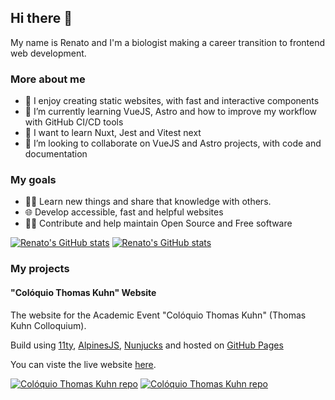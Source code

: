 ## Hi there 👋

My name is Renato and I'm a biologist making a career transition to frontend web development.

### More about me

- 🔭 I enjoy creating static websites, with fast and interactive components
- 🌱 I’m currently learning VueJS, Astro and how to improve my workflow with GitHub CI/CD tools
- 📌 I want to learn Nuxt, Jest and Vitest next
- 👯 I’m looking to collaborate on VueJS and Astro projects, with code and documentation

### My goals

- 👨‍🎓 Learn new things and share that knowledge with others.
- 🌐 Develop accessible, fast and helpful websites
- 👨‍💻 Contribute and help maintain Open Source and Free software

[![Renato's GitHub stats](https://github-readme-stats.vercel.app/api?username=ralacerda&hide=stars&show_icons=true&theme=dark#gh-dark-mode-only)](https://github.com/anuraghazra/github-readme-stats#gh-dark-mode-only)
[![Renato's GitHub stats](https://github-readme-stats.vercel.app/api?username=ralacerda&hide=stars&show_icons=true&theme=default#gh-light-mode-only)](https://github.com/anuraghazra/github-readme-stats#gh-light-mode-only)

### My projects

#### "Colóquio Thomas Kuhn" Website

The website for the Academic Event "Colóquio Thomas Kuhn" (Thomas Kuhn Colloquium).

Build using [11ty](https://www.11ty.dev/), [AlpinesJS](https://alpinejs.dev/), [Nunjucks](https://mozilla.github.io/nunjucks/) and hosted on [GitHub Pages](https://pages.github.com/)

You can viste the live website [here](https://ralacerda.github.io/coloquio-kuhn/).

[![Colóquio Thomas Kuhn repo](https://github-readme-stats.vercel.app/api/pin/?username=ralacerda&repo=coloquio-kuhn&theme=dark#gh-dark-mode-only)](https://github.com/anuraghazra/github-readme-stats)
[![Colóquio Thomas Kuhn repo](https://github-readme-stats.vercel.app/api/pin/?username=ralacerda&repo=coloquio-kuhn&theme=default#gh-light-mode-only)](https://github.com/anuraghazra/github-readme-stats)
